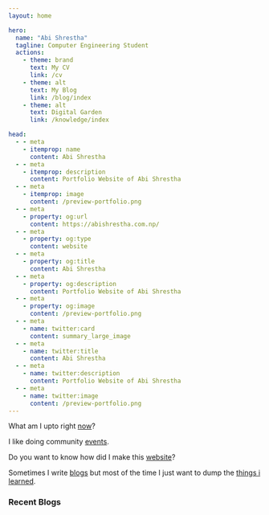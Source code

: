 ```yaml
---
layout: home

hero:
  name: "Abi Shrestha"
  tagline: Computer Engineering Student
  actions:
    - theme: brand
      text: My CV
      link: /cv
    - theme: alt
      text: My Blog
      link: /blog/index
    - theme: alt
      text: Digital Garden
      link: /knowledge/index

head:
  - - meta
    - itemprop: name
      content: Abi Shrestha
  - - meta
    - itemprop: description
      content: Portfolio Website of Abi Shrestha
  - - meta
    - itemprop: image
      content: /preview-portfolio.png
  - - meta
    - property: og:url
      content: https://abishrestha.com.np/
  - - meta
    - property: og:type
      content: website
  - - meta
    - property: og:title
      content: Abi Shrestha
  - - meta
    - property: og:description
      content: Portfolio Website of Abi Shrestha
  - - meta
    - property: og:image
      content: /preview-portfolio.png
  - - meta
    - name: twitter:card
      content: summary_large_image
  - - meta
    - name: twitter:title
      content: Abi Shrestha
  - - meta
    - name: twitter:description
      content: Portfolio Website of Abi Shrestha
  - - meta
    - name: twitter:image
      content: /preview-portfolio.png
---
```


What am I upto right [now](/now)?

I like doing community [events](/events).

Do you want to know how did I make this [website](/website)?

Sometimes I write [blogs](/blog/index) but most of the time I just want to dump the [things i learned](/knowledge/index).

### Recent Blogs

<RecentPosts />



    
